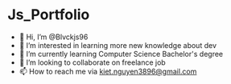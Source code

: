 # Js_Portfolio
- 👋 Hi, I’m @Blvckjs96
- 👀 I’m interested in learning more new knowledge about dev
- 🌱 I’m currently learning Computer Science Bachelor's degree
- 💞️ I’m looking to collaborate on freelance job
- 📫 How to reach me via kiet.nguyen3896@gmail.com

<!---
Blvckjs96/Blvckjs96 is a ✨ special ✨ repository because its `README.md` (this file) appears on your GitHub profile.
You can click the Preview link to take a look at your changes.
--->
